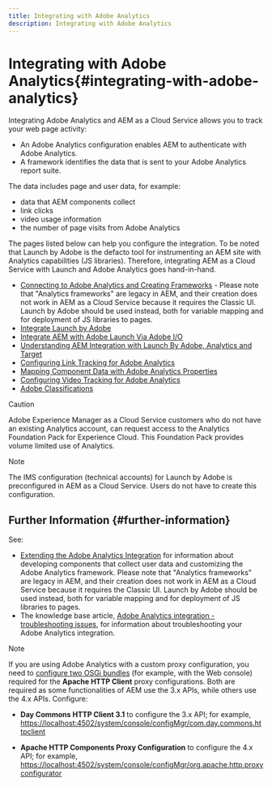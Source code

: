 ```yaml
---
title: Integrating with Adobe Analytics 
description: Integrating with Adobe Analytics 
---
```


# Integrating with Adobe Analytics{#integrating-with-adobe-analytics}

Integrating Adobe Analytics and AEM as a Cloud Service allows you to track your web page activity:

* An Adobe Analytics configuration enables AEM to authenticate with Adobe Analytics.
* A framework identifies the data that is sent to your Adobe Analytics report suite.

The data includes page and user data, for example:

* data that AEM components collect
* link clicks
* video usage information
* the number of page visits from Adobe Analytics

The pages listed below can help you configure the integration. To be noted that Launch by Adobe is the defacto tool for instrumenting an AEM site with Analytics capabilities (JS libraries). Therefore, integrating AEM as a Cloud Service with Launch and Adobe Analytics goes hand-in-hand.

* [Connecting to Adobe Analytics and Creating Frameworks](https://docs.adobe.com/content/help/en/experience-manager-65/administering/integration/adobeanalytics-connect.html) - Please note that "Analytics frameworks" are legacy in AEM, and their creation does not work in AEM as a Cloud Service because it requires the Classic UI. Launch by Adobe should be used instead, both for variable mapping and for deployment of JS libraries to pages. 
* [Integrate Launch by Adobe](https://docs.adobe.com/content/help/en/experience-manager-learn/sites/integrations/adobe-launch-integration-tutorial-understand.html)
* [Integrate AEM with Adobe Launch Via Adobe I/O](https://helpx.adobe.com/experience-manager/using/aem_launch_adobeio_integration.html)
* [Understanding AEM Integration with Launch By Adobe, Analytics and Target](https://helpx.adobe.com/experience-manager/kt/integration/using/aem-launch-integration-tutorial-understand.html)
* [Configuring Link Tracking for Adobe Analytics](https://docs.adobe.com/content/help/en/experience-manager-65/administering/integration/adobeanalytics-link.html)
* [Mapping Component Data with Adobe Analytics Properties](https://docs.adobe.com/content/help/en/experience-manager-65/administering/integration/adobeanalytics-mapping.html)
* [Configuring Video Tracking for Adobe Analytics](https://docs.adobe.com/content/help/en/experience-manager-65/administering/integration/adobeanalytics-video.html)
* [Adobe Classifications](https://docs.adobe.com/content/help/en/experience-manager-65/administering/integration/adobeanalytics-classifications.html)

>[!CAUTION]
>
>Adobe Experience Manager as a Cloud Service customers who do not have an existing Analytics account, can request access to the Analytics Foundation Pack for Experience Cloud.  This Foundation Pack provides volume limited use of Analytics.

>[!NOTE]
>
>The IMS configuration (technical accounts) for Launch by Adobe is preconfigured in AEM as a Cloud Service. Users do not have to create this configuration.

## Further Information {#further-information}

See:

* [Extending the Adobe Analytics Integration](https://docs.adobe.com/content/help/en/experience-manager-65/developing/extending-aem/extending-analytics/extending-analytics.html) for information about developing components that collect user data and customizing the Adobe Analytics framework. Please note that "Analytics frameworks" are legacy in AEM, and their creation does not work in AEM as a Cloud Service because it requires the Classic UI. Launch by Adobe should be used instead, both for variable mapping and for deployment of JS libraries to pages.
* The knowledge base article, [Adobe Analytics integration - troubleshooting issues](https://helpx.adobe.com/experience-manager/kb/sitecatalystintegrationtroubleshooting.html), for information about troubleshooting your Adobe Analytics integration.

>[!NOTE]
>
>If you are using Adobe Analytics with a custom proxy configuration, you need to [configure two OSGi bundles](https://docs.adobe.com/content/help/en/experience-manager-65/deploying/configuring/configuring-osgi.html) (for example, with the Web console) required for the **Apache HTTP Client** proxy configurations. Both are required as some functionalities of AEM use the 3.x APIs, while others use the 4.x APIs. Configure:
>
>* **Day Commons HTTP Client 3.1** to configure the 3.x API;
>  for example, [https://localhost:4502/system/console/configMgr/com.day.commons.httpclient](https://localhost:4502/system/console/configMgr/com.day.commons.httpclient)
>
>* **Apache HTTP Components Proxy Configuration** to configure the 4.x API;
>  for example, [https://localhost:4502/system/console/configMgr/org.apache.http.proxyconfigurator](https://localhost:4502/system/console/configMgr/org.apache.http.proxyconfigurator)
>
